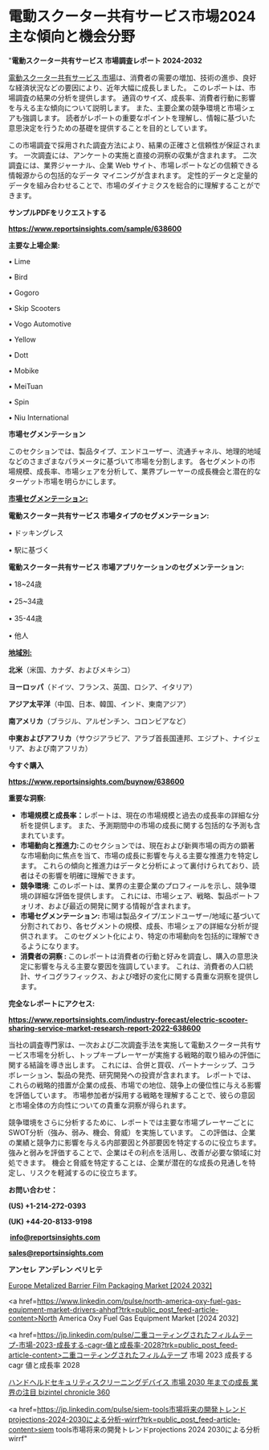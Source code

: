 # 電動スクーター共有サービス市場2024主な傾向と機会分野

"<strong>電動スクーター共有サービス 市場調査レポート 2024-2032</strong>

<a href=https://www.reportsinsights.com/sample/638600>電動スクーター共有サービス 市場</a>は、消費者の需要の増加、技術の進歩、良好な経済状況などの要因により、近年大幅に成長しました。 このレポートは、市場調査の結果の分析を提供します。 通貨のサイズ、成長率、消費者行動に影響を与える主な傾向について説明します。 また、主要企業の競争環境と市場シェアも強調します。 読者がレポートの重要なポイントを理解し、情報に基づいた意思決定を行うための基礎を提供することを目的としています。

この市場調査で採用された調査方法により、結果の正確さと信頼性が保証されます。 一次調査には、アンケートの実施と直接の洞察の収集が含まれます。 二次調査には、業界ジャーナル、企業 Web サイト、市場レポートなどの信頼できる情報源からの包括的なデータ マイニングが含まれます。 定性的データと定量的データを組み合わせることで、市場のダイナミクスを総合的に理解することができます。

<strong><b>サンプルPDFをリクエストする</b></strong>

<a href=https://www.reportsinsights.com/sample/638600><strong><u>https://www.reportsinsights.com/sample/638600</u></strong></a>

<strong>主要な上場企業:</strong>

• Lime

• Bird

• Gogoro

• Skip Scooters

• Vogo Automotive

• Yellow

• Dott

• Mobike

• MeiTuan

• Spin

• Niu International

<strong>市場セグメンテーション</strong>

このセクションでは、製品タイプ、エンドユーザー、流通チャネル、地理的地域などのさまざまなパラメータに基づいて市場を分割します。 各セグメントの市場規模、成長率、市場シェアを分析して、業界プレーヤーの成長機会と潜在的なターゲット市場を明らかにします。

<strong><u>市場セグメンテーション</u></strong><strong><u>:</u></strong>

<strong>電動スクーター共有サービス 市場タイプのセグメンテーション:</strong>

• ドッキングレス

• 駅に基づく

<strong>電動スクーター共有サービス 市場アプリケーションのセグメンテーション:</strong>

• 18~24歳

• 25~34歳

• 35-44歳

• 他人

<strong><u>地域別</u></strong><strong><u>:</u></strong>

<strong>北米</strong>（米国、カナダ、およびメキシコ）

<strong>ヨーロッパ</strong>（ドイツ、フランス、英国、ロシア、イタリア）

<strong>アジア太平洋</strong>（中国、日本、韓国、インド、東南アジア）

<strong>南アメリカ</strong>（ブラジル、アルゼンチン、コロンビアなど）

<strong>中東およびアフリカ</strong>（サウジアラビア、アラブ首長国連邦、エジプト、ナイジェリア、および南アフリカ）

<strong>今すぐ購入</strong>

<a href=https://www.reportsinsights.com/buynow/638600><strong><u>https://www.reportsinsights.com/buynow/638600</u></strong></a>

<strong>重要な洞察:</strong>
<ul>
  <li><strong>市場規模と成長率：</strong>レポートは、現在の市場規模と過去の成長率の詳細な分析を提供します。 また、予測期間中の市場の成長に関する包括的な予測も含まれています。</li>
  <li><strong>市場動向と推進力:</strong>このセクションでは、現在および新興市場の両方の顕著な市場動向に焦点を当て、市場の成長に影響を与える主要な推進力を特定します。 これらの傾向と推進力はデータと分析によって裏付けられており、読者はその影響を明確に理解できます。</li>
  <li><strong>競争環境</strong>: このレポートは、業界の主要企業のプロフィールを示し、競争環境の詳細な評価を提供します。 これには、市場シェア、戦略、製品ポートフォリオ、および最近の開発に関する情報が含まれます。</li>
  <li><strong>市場セグメンテーション: </strong>市場は製品タイプ/エンドユーザー/地域に基づいて分割されており、各セグメントの規模、成長、市場シェアの詳細な分析が提供されます。 このセグメント化により、特定の市場動向を包括的に理解できるようになります。</li>
  <li><strong>消費者の洞察 : </strong>このレポートは消費者の行動と好みを調査し、購入の意思決定に影響を与える主要な要因を強調しています。 これは、消費者の人口統計、サイコグラフィックス、および嗜好の変化に関する貴重な洞察を提供します。</li>
</ul>
<strong>完全なレポートにアクセス:</strong>

<a href=https://www.reportsinsights.com/industry-forecast/electric-scooter-sharing-service-market-research-report-2022-638600><strong><u><b>https://www.reportsinsights.com/industry-forecast/electric-scooter-sharing-service-market-research-report-2022-638600</b></u></strong></a>

当社の調査専門家は、一次および二次調査手法を実施して電動スクーター共有サービス市場を分析し、トップキープレーヤーが実施する戦略的取り組みの評価に関する結論を導き出します。 これには、合併と買収、パートナーシップ、コラボレーション、製品の発売、研究開発への投資が含まれます。 レポートでは、これらの戦略的措置が企業の成長、市場での地位、競争上の優位性に与える影響を評価しています。 市場参加者が採用する戦略を理解することで、彼らの意図と市場全体の方向性についての貴重な洞察が得られます。

競争環境をさらに分析するために、レポートでは主要な市場プレーヤーごとにSWOT分析（強み、弱み、機会、脅威）を実施しています。 この評価は、企業の業績と競争力に影響を与える内部要因と外部要因を特定するのに役立ちます。 強みと弱みを評価することで、企業はその利点を活用し、改善が必要な領域に対処できます。 機会と脅威を特定することは、企業が潜在的な成長の見通しを特定し、リスクを軽減するのに役立ちます。

<strong>お問い合わせ：</strong>

<strong>(US) +1-214-272-0393</strong>

<strong>(UK) +44-20-8133-9198</strong>

<strong> </strong><a href=info@reportsinsights.com><strong><u>info@reportsinsights.com</u></strong></a>

<a href=sales@reportsinsights.com><strong><u>sales@reportsinsights.com</u></strong></a>

<strong>アンセレ アンデレン ベリヒテ</strong>

<a href=https://www.linkedin.com/pulse/europe-metalized-barrier-film-packaging-market-mksqf/>Europe Metalized Barrier Film Packaging Market [2024 2032]</a>

<a href=https://www.linkedin.com/pulse/north-america-oxy-fuel-gas-equipment-market-drivers-ahhqf?trk=public_post_feed-article-content>North America Oxy Fuel Gas Equipment Market [2024 2032]</a>

<a href=https://jp.linkedin.com/pulse/二重コーティングされたフィルムテープ-市場-2023-成長する-cagr-値と成長率-2028?trk=public_post_feed-article-content>二重コーティングされたフィルムテープ 市場 2023 成長する cagr 値と成長率 2028</a>

<a href=https://www.linkedin.com/pulse/ハンドヘルドセキュリティスクリーニングデバイス-市場-2030-年までの成長-業界の注目-bizintel-chronicle-360/>ハンドヘルドセキュリティスクリーニングデバイス 市場 2030 年までの成長 業界の注目 bizintel chronicle 360</a>

<a href=https://jp.linkedin.com/pulse/siem-tools市場将来の開発トレンドprojections-2024-2030による分析-wirrf?trk=public_post_feed-article-content>siem tools市場将来の開発トレンドprojections 2024 2030による分析 wirrf</a>"
